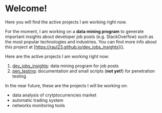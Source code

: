 # Welcome!

Here you will find the active projects I am working right now.

For the moment, I am working on a **data mining program** to generate important
insights about developer job posts (e.g. StackOverfow) such as the most popular
technologies and industries. You can find more info about this project at 
[https://raul23.github.io/dev_jobs_insights]().

Here are the active projects I am working right now:
1. [dev_jobs_insights](https://raul23.github.io/dev_jobs_insights): data mining
program for job posts
2. [pen_testing](https://github.com/raul23/pen_testing): documentation and small
scripts (**not yet!**) for penetration testing

In the near future, these are the projects I will be working on:
- data analysis of crytptocurrencies market
- automatic trading system
- networks monitoring tools

<!--Also, you can also check out my blog at TODO: add URL where I talk about 
anything programming related (though I focus more on machine 
learning/data mining in python) TODO: add as a note in the bottom-->
